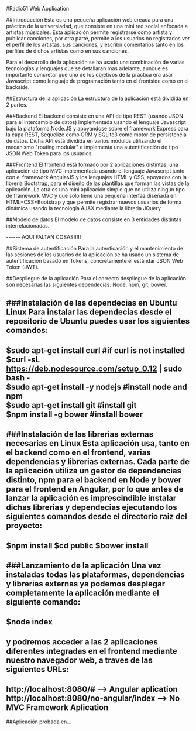 #Radio51 Web Application

##Introducción
Esta es una pequeña aplicación web creada para una práctica de la universiadad, que consiste en una mini red social enfocada a artistas músicales. Esta aplicación permite registrarse como artista y publicar canciones, por otra parte, permite a los usuarios no registrados ver el perfil de los artistas, sus canciones, y escribir comentarios tanto en los perfiles de dichos artistas como en sus canciones.

Para el desarrollo de la aplicación se ha usado una combinación de varias tecnologías y lenguajes que se detallaran mas adelante, aunque es importante concretar que uno de los objetivos de la práctica era usar Javascript como lenguaje de programación tanto en el frontside como en el backside.

##Estructura de la aplicación
La estructura de la aplicación está dividida en 2 partes.

###Backend
El backend consiste en una API de tipo REST (usando JSON para el intercambio de datos) implementada usando el lenguaje Javascript bajo la plataforma Node.JS y apoyandose sobre el framework Express para la capa REST, Sequelize como ORM y SQLite3 como motor de persistencia de datos. Dicha API está dividida en varios módulos utilizando el mecanismo "routing modular" e implementa una autentificación de tipo JSON Web Token para los usuarios. 

###Frontend
El frontend está formado por 2 aplicaciones distintas, una aplicación de tipo MVC implementada usando el lenguaje Javascript junto con el framework AngularJS y los lenguajes HTML y CSS, apoyados con la libreria Bootstrap, para el diseño de las plantillas que forman las vistas de la aplicación. La otra es una mini aplicación simple que no utiliza ningún tipo de framework MVC y que solo tiene una pequeña interfaz diseñada en HTML+CSS+Bootstrap y que permite registrar nuevos usuarios de forma dinámica usando la tecnología AJAX mediante la libreria JQuery.

##Modelo de datos
El modelo de datos consiste en 3 entidades distintas interrelacionadas.

------ AQUI FALTAN COSAS!!!!!

##Sistema de autentificación
Para la autenticación y el mantenimiento de las sesiones de los usuarios de la aplicación se ha usado un sistema de autentificación basado en Tokens, concretamente el estándar JSON Web Token (JWT).

##Despliegue de la aplicación
Para el correcto despliegue de la aplicación son necesarias las siguientes dependecias: Node, npm, git, bower.

###Instalación de las dependecias en Ubuntu Linux
Para instalar las dependecias desde el repositorio de Ubuntu puedes usar los siguientes comandos:
---
$sudo apt-get install curl #if curl is not installed  
$curl -sL https://deb.nodesource.com/setup_0.12 | sudo bash -  
$sudo apt-get install -y nodejs #install node and npm  
$sudo apt-get install git #install git  
$npm install -g bower #install bower
---

###Instalación de las librerias externas necesarias en Linux
Esta aplicación usa, tanto en el backend como en el frontend, varias dependencias y librerias externas. Cada parte de la aplicación utiliza un gestor de dependencias distinto, npm para el backend en Node y bower para el frontend en Angular, por lo que antes de lanzar la aplicación es imprescindible instalar dichas librerias y dependecias ejecutando los siguientes comandos desde el directorio raiz del proyecto:
---
$npm install
$cd public
$bower install
---

###Lanzamiento de la aplicación
Una vez instaladas todas las plataformas, dependencias y librerias externas ya podemos desplegar completamente la aplicación mediante el siguiente comando:
---
$node index
---
y podremos acceder a las 2 aplicaciones diferentes integradas en el frontend mediante nuestro navegador web, a traves de las siguientes URLs:
---
http://localhost:8080/# --> Angular aplication
http://localhost:8080/no-angular/index --> No MVC Framework Aplication
---

##Aplicación probada en...
